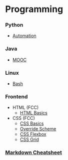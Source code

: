 # Programming

### Python
* [Automation](https://github.com/banjoanton/notebook/blob/master/notes/python/python_automation.md)

### Java
* [MOOC](https://github.com/banjoanton/notebook/blob/master/notes/java/mooc.md) 

### Linux
* [Bash](https://github.com/banjoanton/notebook/blob/master/notes/linux/linux.md)

### Frontend
- HTML (FCC)
  * [HTML Basics](https://github.com/banjoanton/notebook/blob/master/notes/frontend/html_basics.md)
- CSS (FCC)
  * [CSS Basics](https://github.com/banjoanton/notebook/blob/master/notes/frontend/css_basics.md)
  * [Override Scheme](https://github.com/banjoanton/notebook/blob/master/notes/frontend/override_scheme.md)
  * [CSS Flexbox](https://github.com/banjoanton/notebook/blob/master/notes/frontend/css_flexbox.md)
  * [CSS Grid](https://github.com/banjoanton/notebook/blob/master/notes/frontend/css_grid.md)

### [Markdown Cheatsheet](https://github.com/adam-p/markdown-here/wiki/Markdown-Cheatsheet)
